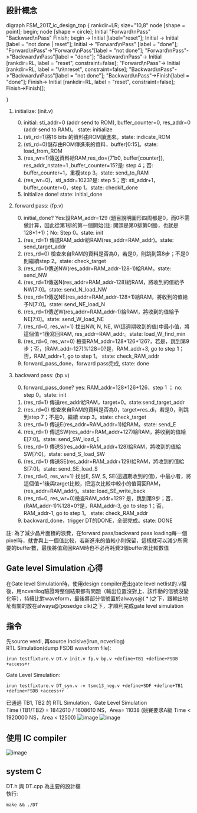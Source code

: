 ## 設計概念
digraph FSM_2017_ic_design_top {
	rankdir=LR;
	size="10,8"
	node [shape = point]; begin;
	node [shape = circle]; Initial "Forward\nPass" "Backward\nPass" Finish;
	begin -> Initial [label="reset"];
	Initial -> Initial [label = "not done | reset"];
    Initial -> "Forward\nPass" [label = "done"];
    "Forward\nPass"->"Forward\nPass"[label = "not done"];
    "Forward\nPass"->"Backward\nPass"[label = "done"];
    "Backward\nPass"-> Initial [rankdir=RL, label = "reset", constraint=false];
    "Forward\nPass"-> Initial [rankdir=RL, label = "\n\nreset", constraint=false];
    "Backward\nPass"->"Backward\nPass"[label = "not done"];
    "Backward\nPass"->Finish[label = "done"];
    Finish-> Initial [rankdir=RL, label = "reset", constraint=false];
    Finish->Finish[];

}

1. initialize: (init.v)
    
    0. initial: sti_addr=0 (addr send to ROM), buffer_counter=0, res_addr=0 (addr send to RAM)。 state: initialize
    1. (sti_rd=1)將16 bits 的資料由ROM讀進來。state: indicate_ROM
    2. (sti_rd=0)儲存由ROM傳進來的資料，buffer[0:15]。state: load_from_ROM
    3. (res_wr=1)傳送資料給RAM,res_do={7'b0, buffer[counter]}, res_addr_nstate+1 ,buffer_counter=15?是: step 4；否: buffer_counter+1，重複step 3。state: send_to_RAM
    4. (res_wr=0)，sti_addr=1023?是: step 5；否: sti_addr+1，buffer_counter=0，step 1。state: checkif_done
    5. initialize done! state: initial_done


2. forward pass: (fp.v)
    
    0. initial_done? Yes:設RAM_addr=129 (題目說明圖形四周都是0，而0不需做計算，因此從第1排的第一個開始(註: 開頭是第0排第0個)，也就是128*1+1)；No: Step 0。state: init
    1. (res_rd=1) 傳送RAM_addr給RAM(res_addr=RAM_addr)。state: send_target_addr
    2. (res_rd=0) 檢查來自RAM的資料是否為0，若是0，則跳到第8步；不是0則繼續step 2。state: check_target
    3. (res_rd=1)傳送NW(res_addr=RAM_addr-128-1)給RAM。state: send_NW
    4. (res_rd=1)傳送N(res_addr=RAM_addr-128)給RAM，將收到的值給予NW[7:0]。state: send_N_load_NW
    5. (res_rd=1)傳送NE(res_addr=RAM_addr-128+1)給RAM，將收到的值給予N[7:0]。state: send_NE_load_N
    6. (res_rd=1)傳送W(res_addr=RAM_addr-1)給RAM，將收到的值給予NE[7:0]。state: send_W_load_NE
    7. (res_rd=0, res_wr=1) 找出NW, N, NE, W(這週期收到的值)中最小值，將這個值+1後寫回RAM, res_addr=RAM_addr。state: load_W_find_min
    8. (res_rd=0, res_wr=0) 檢查RAM_addr=128*126+126?，若是，跳到第9步；否，(RAM_addr-127)%128=0?是，RAM_addr+3, go to step 1；否，RAM_addr+1, go to step 1。 state: check_RAM_addr
    9. forward_pass_done，forward pass完成, state: done  

3. backward pass: (bp.v)
    
    0. forward_pass_done? yes: RAM_addr=128*126+126，step 1 ； no: step 0。state: init
    1. (res_rd=1) 傳送res_addr給RAM，target=0。state:send_target_addr
    2. (res_rd=0) 檢查來自RAM的資料是否為0，target=res_di，若是0，則跳到step 7；不是0，繼續 step 3。state: check_target
    3. (res_rd=1) 傳送E(res_addr=RAM_addr+1)給RAM。state: send_E
    4. (res_rd=1) 傳送SW(res_addr=RAM_addr+127)給RAM，將收到的值給E[7:0]。state: send_SW_load_E
    5. (res_rd=1) 傳送S(res_addr=RAM_addr+128)給RAM，將收到的值給SW[7:0]。state: send_S_load_SW
    6. (res_rd=1) 傳送SE(res_addr=RAM_addr+129)給RAM，將收到的值給S[7:0]。state: send_SE_load_S
    7. (res_rd=0, res_wr=1) 找出E, SW, S, SE(這週期收到的值)，中最小者，將這個值+1後與target比較，把這次比較中較小的值寫回RAM，(res_addr=RAM_addr)。state: load_SE_write_back
    8. (res_rd=0, res_wr=0)檢查RAM_addr=129? 是，跳到第9步；否，(RAM_addr-1)%128=0?是，RAM_addr-3, go to step 1；否，RAM_addr-1, go to step 1。 state: check_RAM_addr
    9. backward_done，trigger DT的DONE，全部完成。state: DONE

註: 為了減少晶片面積的浪費，在forward pass/backward pass loading每一個pixel時，就會與上一個值比較，若新進來的值較小則保留，這樣就可以減少所需要的buffer數，最後將值寫回RAM時也不必再耗費3個buffer來比較數值

## Gate level Simulation 心得
在Gate level Simulation時，使用design compiler產出gate level netlist的.v檔後，用ncverilog驗證時整個結果都有問題（輸出位置沒對上、該作動的信號沒變化等），持續比對waveform，最後將部分信號置於always@( * )之下，跟輸出地址有關的放在always@(posedge clk)之下，才順利完成gate level simulation

## 指令
先source verdi, 再source Incisive(irun, ncverilog)  
RTL Simulation(dump FSDB waveform file):   
```
irun testfixture.v DT.v init.v fp.v bp.v +define+TB1 +define+FSDB +access+r
```
Gate Level Simulation:  
```
irun testfixture.v DT_syn.v -v tsmc13_neg.v +define+SDF +define+TB1 +define+FSDB +access+r
```  

已通過 TB1, TB2 的 RTL Simulation、Gate Level Simulation  
Time (TB1/TB2) = 1842610 / 1608610 NS，Area= 11038 (競賽要求A級 Time < 1920000 NS，Area < 12500)
![image](https://user-images.githubusercontent.com/48709873/126175340-bee04f09-5b30-4875-b8a4-46d96239e5ed.png)
![image](https://user-images.githubusercontent.com/48709873/126175496-f2664116-6694-4e5b-94fb-f1728df990c1.png)

## 使用 IC compiler
![image](https://user-images.githubusercontent.com/48709873/126518655-5f6b9624-2617-4a7d-ad78-eb039e15fc73.png)

## system C
DT.h 與 DT.cpp 為主要的設計檔  
執行:
```
make && ./DT
```
